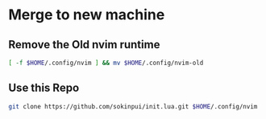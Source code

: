 # Merge to new machine

## Remove the Old nvim runtime
```sh
[ -f $HOME/.config/nvim ] && mv $HOME/.config/nvim-old
```

## Use this Repo
```sh
git clone https://github.com/sokinpui/init.lua.git $HOME/.config/nvim
```
